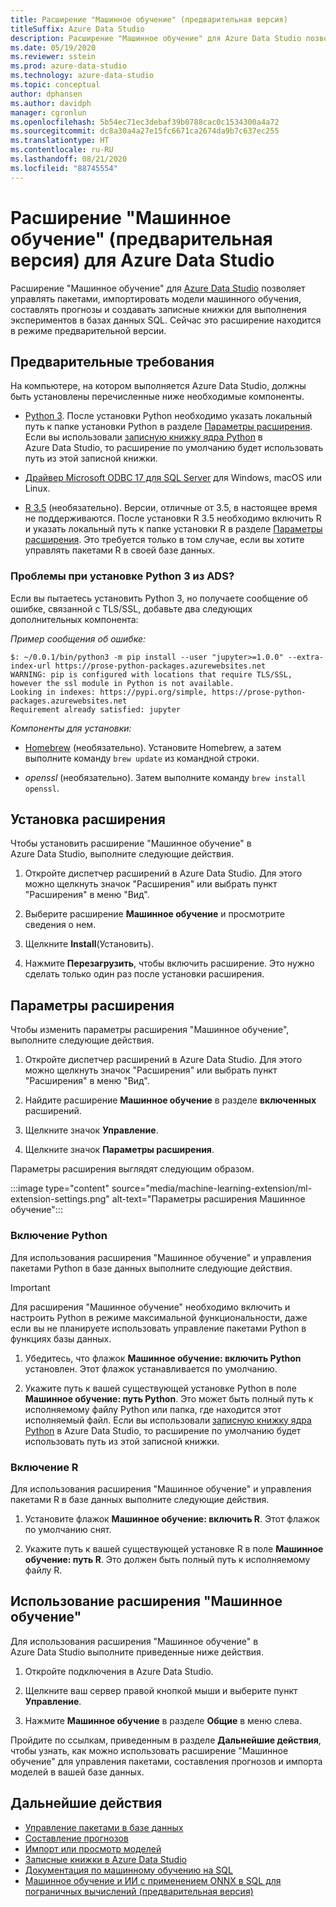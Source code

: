 ```yaml
---
title: Расширение "Машинное обучение" (предварительная версия)
titleSuffix: Azure Data Studio
description: Расширение "Машинное обучение" для Azure Data Studio позволяет управлять пакетами, импортировать модели машинного обучения, составлять прогнозы и создавать записные книжки для выполнения экспериментов в базах данных SQL.
ms.date: 05/19/2020
ms.reviewer: sstein
ms.prod: azure-data-studio
ms.technology: azure-data-studio
ms.topic: conceptual
author: dphansen
ms.author: davidph
manager: cgronlun
ms.openlocfilehash: 5b54ec71ec3debaf39b0788cac0c1534300a4a72
ms.sourcegitcommit: dc8a30a4a27e15fc6671ca2674da9b7c637ec255
ms.translationtype: HT
ms.contentlocale: ru-RU
ms.lasthandoff: 08/21/2020
ms.locfileid: "88745554"
---
```

# <a name="machine-learning-extension-preview-for-azure-data-studio"></a>Расширение "Машинное обучение" (предварительная версия) для Azure Data Studio

Расширение "Машинное обучение" для [Azure Data Studio](what-is.md) позволяет управлять пакетами, импортировать модели машинного обучения, составлять прогнозы и создавать записные книжки для выполнения экспериментов в базах данных SQL. Сейчас это расширение находится в режиме предварительной версии.

## <a name="prerequisites"></a>Предварительные требования

На компьютере, на котором выполняется Azure Data Studio, должны быть установлены перечисленные ниже необходимые компоненты.

- [Python 3](https://www.python.org/downloads/). После установки Python необходимо указать локальный путь к папке установки Python в разделе [Параметры расширения](#settings). Если вы использовали [записную книжку ядра Python](notebooks-tutorial-python-kernel.md) в Azure Data Studio, то расширение по умолчанию будет использовать путь из этой записной книжки.

- [Драйвер Microsoft ODBC 17 для SQL Server](../connect/odbc/download-odbc-driver-for-sql-server.md) для Windows, macOS или Linux.

- [R 3.5](https://www.r-project.org/) (необязательно). Версии, отличные от 3.5, в настоящее время не поддерживаются. После установки R 3.5 необходимо включить R и указать локальный путь к папке установки R в разделе [Параметры расширения](#settings). Это требуется только в том случае, если вы хотите управлять пакетами R в своей базе данных.

### <a name="trouble-installing-python-3-from-within-ads"></a>Проблемы при установке Python 3 из ADS?
Если вы пытаетесь установить Python 3, но получаете сообщение об ошибке, связанной с TLS/SSL, добавьте два следующих дополнительных компонента:

_Пример сообщения об ошибке:_
```
$: ~/0.0.1/bin/python3 -m pip install --user "jupyter>=1.0.0" --extra-index-url https://prose-python-packages.azurewebsites.net
WARNING: pip is configured with locations that require TLS/SSL, however the ssl module in Python is not available.
Looking in indexes: https://pypi.org/simple, https://prose-python-packages.azurewebsites.net
Requirement already satisfied: jupyter
```

_Компоненты для установки:_

- [Homebrew](https://brew.sh) (необязательно). Установите Homebrew, а затем выполните команду `brew update` из командной строки.

- *openssl* (необязательно). Затем выполните команду `brew install openssl`.

## <a name="install-the-extension"></a>Установка расширения

Чтобы установить расширение "Машинное обучение" в Azure Data Studio, выполните следующие действия.

1. Откройте диспетчер расширений в Azure Data Studio. Для этого можно щелкнуть значок "Расширения" или выбрать пункт "Расширения" в меню "Вид".

1. Выберите расширение **Машинное обучение** и просмотрите сведения о нем.

1. Щелкните **Install**(Установить).

1. Нажмите **Перезагрузить**, чтобы включить расширение. Это нужно сделать только один раз после установки расширения.

<a name="settings"></a>

## <a name="extension-settings"></a>Параметры расширения

Чтобы изменить параметры расширения "Машинное обучение", выполните следующие действия.

1. Откройте диспетчер расширений в Azure Data Studio. Для этого можно щелкнуть значок "Расширения" или выбрать пункт "Расширения" в меню "Вид".

1. Найдите расширение **Машинное обучение** в разделе **включенных** расширений.

1. Щелкните значок **Управление**.

1. Щелкните значок **Параметры расширения**.

Параметры расширения выглядят следующим образом.

:::image type="content" source="media/machine-learning-extension/ml-extension-settings.png" alt-text="Параметры расширения Машинное обучение":::

### <a name="enable-python"></a>Включение Python

Для использования расширения "Машинное обучение" и управления пакетами Python в базе данных выполните следующие действия.

> [!IMPORTANT]
> Для расширения "Машинное обучение" необходимо включить и настроить Python в режиме максимальной функциональности, даже если вы не планируете использовать управление пакетами Python в функциях базы данных.

1. Убедитесь, что флажок **Машинное обучение: включить Python** установлен. Этот флажок устанавливается по умолчанию.

1. Укажите путь к вашей существующей установке Python в поле **Машинное обучение: путь Python**. Это может быть полный путь к исполняемому файлу Python или папка, где находится этот исполняемый файл. Если вы использовали [записную книжку ядра Python](notebooks-tutorial-python-kernel.md) в Azure Data Studio, то расширение по умолчанию будет использовать путь из этой записной книжки.

### <a name="enable-r"></a>Включение R

Для использования расширения "Машинное обучение" и управления пакетами R в базе данных выполните следующие действия.

1. Установите флажок **Машинное обучение: включить R**. Этот флажок по умолчанию снят.

1. Укажите путь к вашей существующей установке R в поле **Машинное обучение: путь R**. Это должен быть полный путь к исполняемому файлу R. 

## <a name="use-the-machine-learning-extension"></a>Использование расширения "Машинное обучение"

Для использования расширения "Машинное обучение" в Azure Data Studio выполните приведенные ниже действия.

1. Откройте подключения в Azure Data Studio.

1. Щелкните ваш сервер правой кнопкой мыши и выберите пункт **Управление**.

1. Нажмите **Машинное обучение** в разделе **Общие** в меню слева.

Пройдите по ссылкам, приведенным в разделе **Дальнейшие действия**, чтобы узнать, как можно использовать расширение "Машинное обучение" для управления пакетами, составления прогнозов и импорта моделей в вашей базе данных.

## <a name="next-steps"></a>Дальнейшие действия

- [Управление пакетами в базе данных](machine-learning-extension-manage-packages.md)
- [Составление прогнозов](machine-learning-extension-predictions.md)
- [Импорт или просмотр моделей](machine-learning-extension-import-view-models.md)
- [Записные книжки в Azure Data Studio](notebooks-guidance.md)
- [Документация по машинному обучению на SQL](../machine-learning/index.yml)
- [Машинное обучение и ИИ с применением ONNX в SQL для пограничных вычислений (предварительная версия)](/azure/azure-sql-edge/onnx-overview)
